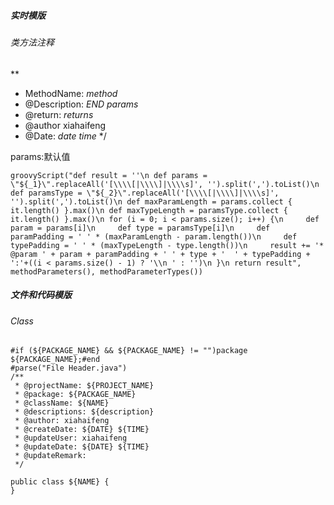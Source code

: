##### 实时模版

###### 类方法注释



**

* MethodName: $method$
* @Description: $END$
  $params$
* @return: $returns$
* @author xiahaifeng
* @Date: $date$ $time$
  */

params:默认值

```
groovyScript("def result = ''\n def params = \"${_1}\".replaceAll('[\\\\[|\\\\]|\\\\s]', '').split(',').toList()\n def paramsType = \"${_2}\".replaceAll('[\\\\[|\\\\]|\\\\s]', '').split(',').toList()\n def maxParamLength = params.collect { it.length() }.max()\n def maxTypeLength = paramsType.collect { it.length() }.max()\n for (i = 0; i < params.size(); i++) {\n     def param = params[i]\n     def type = paramsType[i]\n     def paramPadding = ' ' * (maxParamLength - param.length())\n     def typePadding = ' ' * (maxTypeLength - type.length())\n     result += '* @param ' + param + paramPadding + ' ' + type + '  ' + typePadding + ':'+((i < params.size() - 1) ? '\\n ' : '')\n }\n return result", methodParameters(), methodParameterTypes()) 
```

##### 文件和代码模版

###### Class

```
#if (${PACKAGE_NAME} && ${PACKAGE_NAME} != "")package ${PACKAGE_NAME};#end
#parse("File Header.java")
/**
 * @projectName: ${PROJECT_NAME}
 * @package: ${PACKAGE_NAME}
 * @className: ${NAME}
 * @descriptions: ${description}
 * @author: xiahaifeng
 * @createDate: ${DATE} ${TIME} 
 * @updateUser: xiahaifeng 
 * @updateDate: ${DATE} ${TIME}
 * @updateRemark:  
 */

public class ${NAME} {
}

```
